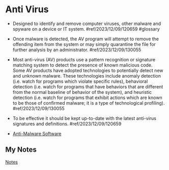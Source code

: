 # Anti Virus
- Designed to identify and remove computer viruses, other malware and spyware on a device or IT system. #ref/2023/12/09/120659  #glossary 

- Once malware is detected, the AV program will attempt to remove the offending item from the system or may simply quarantine the file for further analysis by an administrator. #ref/2023/12/09/130055
- Most anti-virus (AV) products use a pattern recognition or signature matching system to detect the presence of known malicious code. Some AV products have adopted technologies to potentially detect new and unknown malware. These technologies include anomaly detection (i.e. watch for programs which violate specific rules), behavioral detection (i.e. watch for programs that have behaviors that are different from the normal baseline of behavior of the system), and heuristic detection (i.e. watch for programs that exhibit actions which are known to be those of confirmed malware; it is a type of technological profiling). #ref/2023/12/09/130055
- To be effective it should be kept up-to-date with the latest anti-virus signatures and definitions. #ref/2023/12/09/120659 
- [Anti-Malware Software](anti-malware.md)
## My Notes
[Notes](mynotes/anti-virus-notes.md)
